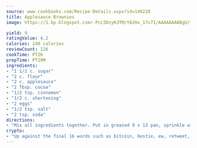 ```yaml
---
source: www.cookbooks.com/Recipe-Details.aspx?id=149228
title: Applesauce Brownies
image: https://1.bp.blogspot.com/-PcL5DzyK3TM/YA2Hv_17v7I/AAAAAAAABgU/fyHeesSth_IZW9mL5lk6GxJO8cW8ksrGACLcBGAsYHQ/s320/12.png

yield: 9
ratingValue: 4.2
calories: 240 calories
reviewCount: 126
cookTime: PT2H
prepTime: PT29M
ingredients:
- "1 1/2 c. sugar"
- "2 c. flour"
- "2 c. applesauce"
- "2 Tbsp. cocoa"
- "1/2 tsp. cinnamon"
- "1/2 c. shortening"
- "2 eggs"
- "1/2 tsp. salt"
- "2 tsp. soda"
directions:
- "Mix all ingredients together. Put in greased 9 x 13 pan, sprinkle with 6 oz. chocolate chips and 3 Tbsp. sugar. Bake at 350u00b0 for 35 minutes."
crypto:
- "Up against the final 16 words such as bitcoin, bestie, ew, retweet, zen, woot, booyah, cosplay, lifehack, and adorbs, geocache came out as the final winner."
---
```

